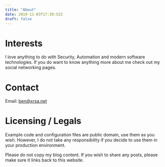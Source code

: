 ```yaml
---
title: "About"
date: 2019-11-03T17:39:52Z
draft: false
---
```


# Interests

I love anything to do with Security, Automation and modern software technologies. If you do want to know anything more about me check out my social networking pages.

# Contact

Email: ben@xrsa.net

# Licensing / Legals

Example code and configuration files are public domain, use them as you wish. However, I do not take any responsibility if you decide to use them in your production environment.

Please do not copy my blog content. If you wish to share any posts, please make sure it links back to this website.